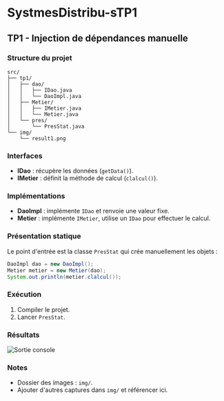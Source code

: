 # SystmesDistribu-sTP1
## TP1 - Injection de dépendances manuelle

### Structure du projet

```
src/
├── tp1/
│   ├── dao/
│   │   ├── IDao.java
│   │   └── DaoImpl.java
│   ├── Metier/
│   │   ├── IMetier.java
│   │   └── Metier.java
│   └── pres/
│       └── PresStat.java
└── img/
    └── result1.png
```

### Interfaces

* **IDao** : récupère les données (`getData()`).
* **IMetier** : définit la méthode de calcul (`clalcul()`).

### Implémentations

* **DaoImpl** : implémente `IDao` et renvoie une valeur fixe.
* **Metier** : implémente `IMetier`, utilise un `IDao` pour effectuer le calcul.

### Présentation statique

Le point d'entrée est la classe `PresStat` qui crée manuellement les objets :

```java
DaoImpl dao = new DaoImpl();
Metier metier = new Metier(dao);
System.out.println(metier.clalcul());
```

### Exécution

1. Compiler le projet.
2. Lancer `PresStat`.

### Résultats

![Sortie console](img/result1.png)

### Notes

* Dossier des images : `img/`.
* Ajouter d'autres captures dans `img/` et référencer ici.

